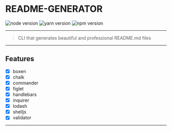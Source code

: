 # **README-GENERATOR**

![node version](https://img.shields.io/badge/node->=9.10.x-brightgreen.svg)
![yarn version](https://img.shields.io/badge/yarn->=1.9.x-brightgreen.svg)
![npm version](https://img.shields.io/badge/npm->=6.3.x-brightgreen.svg)

---

> CLI that generates beautiful and professional README.md files


---

## **Features**

- [x] boxen
- [x] chalk
- [x] commander
- [x] figlet
- [x] handlebars
- [x] inquirer
- [x] lodash
- [x] shelljs
- [x] validator

---
